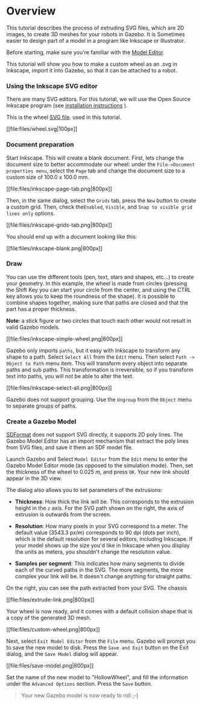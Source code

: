 # Overview

This tutorial describes the process of extruding SVG files, which are 2D
 images, to create 3D meshes for your robots in Gazebo. It is Sometimes
 easier to design part of a model in a program like Inkscape or Illustrator.

Before starting, make sure you're familiar with the
 [Model Editor](http://gazebosim.org/tutorials?tut=model_editor).

This tutorial will show you how to make a custom wheel as an .svg in Inkscape,
 import it into Gazebo, so that it can be attached to a robot.

### Using the Inkscape SVG editor

There are many SVG editors. For this tutorial, we will use the Open Source
 Inkscape program (see
[installation instructions](https://inkscape.org/en/download) ).

 This is the wheel
[SVG file](https://bitbucket.org/osrf/gazebo_tutorials/raw/default/extrude_svg/files/wheel.svg).
 used in this tutorial.


[[file:files/wheel.svg|100px]]


### Document preparation

Start Inkscape. This will create a blank document. First, lets change the
 document size to better accommodate our wheel: under the `File->Document
 properties menu`, select the `Page` tab and change the document size to a
 custom size of 100.0 x 100.0 mm.

[[file:files/inkscape-page-tab.png|800px]]

Then, in the same dialog, select the `Grids`
 tab, press the `New` button to create a custom grid. Then, check the`Enabled`,
`Visible`, and `Snap to visible grid lines only` options.

[[file:files/inkscape-grids-tab.png|800px]]

You should end up with a document looking like this:

[[file:files/inkscape-blank.png|800px]]

### Draw

You can use the different tools (pen, text, stars and shapes, etc...) to create
 your geometry. In this example, the wheel is made from circles (pressing the
 Shift Key you can start your circle from the center, and using the CTRL key
 allows you to keep the roundness of the shape). It is possible to combine
 shapes together, making sure that paths are closed and that the part has
 a proper thickness.

 **Note**: a stick figure or two circles that  touch each other would not
 result in valid Gazebo models.

[[file:files/inkscape-simple-wheel.png|800px]]

Gazebo only imports `paths`, but it easy with Inkscape to transform any shape
 to a path. Select `Select All` from the `Edit` menu. Then select
`Path -> Object to Path` menu item. This will transform every object into
 separate paths and sub paths. This transformation is irreversible, so if you
 transform text into paths, you will not be able to alter the text.

[[file:files/inkscape-select-all.png|800px]]

Gazebo does not support grouping. Use the `Ungroup` from the `Object` menu to
 separate groups of paths.


### Create a Gazebo Model

[SDFormat](http://sdformat.org) does not support SVG directly, it supports 2D
 poly lines. The Gazebo Model Editor has an import mechanism that extract the
 poly lines from SVG files, and save it them an SDF model file.

Launch Gazebo and Select `Model Editor` from the `Edit` menu to enter the
 Gazebo Model Editor mode (as opposed to the simulation mode). Then, set the
 thickness of the wheel to 0.025 m, and press `OK`. Your new link should
 appear in the 3D view.

The dialog also allows you to set parameters of the extrusions:


* **Thickness**: How thick the link will be. This corresponds to the extrusion
 height in the `z` axis. For the SVG path shown on the right, the axis of
 extrusion is outwards from the screen.

* **Resolution**: How many pixels in your SVG correspond to a meter. The
 default value (3543.3 px/m) corresponds to 90 dpi (dots per inch), which is
 the default resolution for several editors, including Inkscape. If your model
 shows up the size you'd like in Inkscape when you display the units as meters,
 you shouldn't change the resolution value.

* **Samples per segment**: This indicates how many segments to divide each of
 the curved paths in the SVG. The more segments, the more complex your link
 will be. It doesn't change anything for straight paths.

On the right, you can see the path extracted from your SVG. The chassis

[[file:files/extrude-link.png|800px]]

Your wheel is now ready, and it comes with a default collision shape that is
a copy of the generated 3D mesh.

[[file:files/custom-wheel.png|800px]]

Next, select `Exit Model Editor` from the `File` menu. Gazebo will prompt you
 to save the new model to disk. Press the `Save and Exit` button on the Exit
 dialog, and the `Save Model` dialog will appear.

[[file:files/save-model.png|800px]]

Set the name of the new model to "HollowWheel", and fill the information under
 the `Advanced Options` section. Press the `Save` button.

> Your new Gazebo model is now ready to roll ;-)


